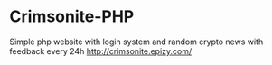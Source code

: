 # Crimsonite-PHP
Simple php website with login system and random crypto news with feedback every 24h
http://crimsonite.epizy.com/
